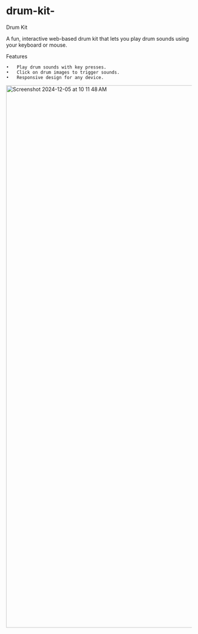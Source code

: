 # drum-kit-

Drum Kit

A fun, interactive web-based drum kit that lets you play drum sounds using your keyboard or mouse.

Features

	•	Play drum sounds with key presses.
	•	Click on drum images to trigger sounds.
	•	Responsive design for any device.
 <img width="1470" alt="Screenshot 2024-12-05 at 10 11 48 AM" src="https://github.com/user-attachments/assets/6dbed27e-18ac-40f7-858a-bac8afbf9c28">
